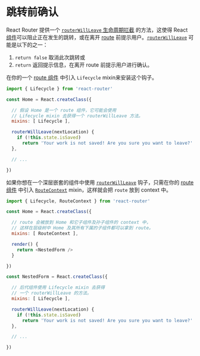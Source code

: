 # 跳转前确认

React Router 提供一个 [`routerWillLeave` 生命周期拦截](/docs/Glossary.md#routehook) 的方法，这使得 React [组件](/docs/Glossary.md#component)可以阻止正在发生的跳转，或在离开 [route](/docs/Glossary.md#route) 前提示用户。[`routerWillLeave`](/docs/API.md#routerwillleavenextlocation) 可能是以下的之一：

1. `return false` 取消此次跳转或
2. `return` 返回提示信息，在离开 route 前提示用户进行确认。

在你的一个 [route 组件](/docs/Glossary.md#routecomponent) 中引入 `Lifecycle` mixin来安装这个钩子。

```js
import { Lifecycle } from 'react-router'

const Home = React.createClass({

  // 假设 Home 是一个 route 组件，它可能会使用
  // Lifecycle mixin 去获得一个 routerWillLeave 方法。
  mixins: [ Lifecycle ],

  routerWillLeave(nextLocation) {
    if (!this.state.isSaved)
      return 'Your work is not saved! Are you sure you want to leave?'
  },

  // ...

})
```

如果你想在一个深层嵌套的组件中使用 [`routerWillLeave`](/docs/API.md#routerwillleavenextlocation) 钩子，只需在你的 [route 组件](/docs/Glossary.md#routecomponent) 中引入 [`RouteContext`](/docs/API.md#routecontext-mixin) mixin，这样就会把 `route` 放到 context 中。

```js
import { Lifecycle, RouteContext } from 'react-router'

const Home = React.createClass({

  // route 会被放到 Home 和它子组件及孙子组件的 context 中，
  // 这样在层级树中 Home 及其所有下属的子组件都可以拿到 route。
  mixins: [ RouteContext ],

  render() {
    return <NestedForm />
  }

})

const NestedForm = React.createClass({

  // 后代组件使用 Lifecycle mixin 去获得
  // 一个 routerWillLeave 的方法。
  mixins: [ Lifecycle ],

  routerWillLeave(nextLocation) {
    if (!this.state.isSaved)
      return 'Your work is not saved! Are you sure you want to leave?'
  },

  // ...

})
```
